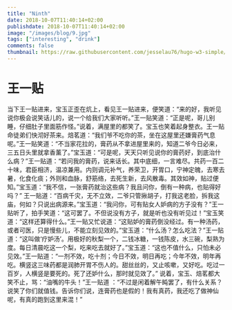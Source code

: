 ```yaml
---
title: "Ninth"
date: 2018-10-07T11:40:14+02:00
publishdate: 2018-10-07T11:40:14+02:00
image: "/images/blog/9.jpg"
tags: ["interesting", "drink"]
comments: false
thumbnail: https://raw.githubusercontent.com/jesselau76/hugo-w3-simple/master/exampleSite/images/thumb-joshua-fuller-667473-unsplash.jpg
---
```

# 王一贴
当下王一贴进来，宝玉正歪在炕上，看见王一贴进来，便笑道：“来的好，我听见说你极会说笑话儿的，说一个给我们大家听听。”王一贴笑道：“正是呢，哥儿别睡，仔细肚子里面筋作怪。”说着，满屋里的都笑了。宝玉也笑着起身整衣。王一贴命徒弟们快沏好茶来。焙茗道：“我们爷不吃你的茶，坐在这屋里还嫌膏药气息呢。”王一贴笑道：“不当家花拉的，膏药从不拿进屋里来的，知道二爷今日必来，三五日头里就拿香薰了。”宝玉道：“可是呢，天天只听见说你的膏药好，到底治什么病？”王一贴道：“若问我的膏药，说来话长。其中底细，一言难尽。共药一百二十味，君臣相济，温凉兼用。内则调元补气，养荣卫，开胃口，宁神定魄，去寒去暑，化食化痰；外则和血脉，舒筋络，去死生新，去风散毒。其效如神，贴过便知。”宝玉道：“我不信，一张膏药就治这些病？我且问你，倒有一种病，也贴得好吗？” 王一贴道：“百病千灾，无不立效，二爷只管揪胡子，打我这老脸，拆我这庙，何如？只说出病源来。”宝玉道：“我问你，可有贴女人妒病的方子没有？”王一贴听了，拍手笑道：“这可罢了。不但说没有方子，就是听也没有听见过！”宝玉笑道：“这样还算得什么。”王一贴又忙说道：“这贴妒的膏药倒没经过。有一种汤药，或者可医，只是慢些儿，不能立刻见效的。”宝玉道：“什么汤？怎么吃法？”王一贴道：“这叫做‘疗妒汤’。用极好的秋梨一个，二钱冰糖，一钱陈皮，水三碗，梨熟为度。每日清晨吃这一个梨，吃来吃去就好了。”宝玉道：“这也不值什么，只怕未必见效。”王一贴道：“一剂不效，吃十剂；今日不效，明日再吃；今年不效，明年再吃。横竖这三味药都是润肺开胃不伤人的。甜丝丝的，又止咳嗽，又好吃。吃过一百岁，人横竖是要死的。死了还妒什么，那时就见效了。”
说着，宝玉、焙茗都大笑不止，骂：“油嘴的牛头！”王一贴道 ：“不过是闲着解午盹罢了，有什么关系？说笑了你们就值钱。告诉你们说，连膏药也是假的！我有真药，我还吃了做神仙呢，有真的跑到这里来混！”
